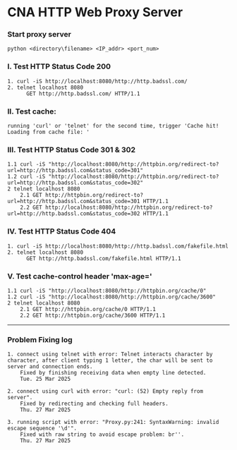 # CNA HTTP Web Proxy Server

### Start proxy server
    python <directory\filename> <IP_addr> <port_num>

### I. Test HTTP Status Code 200
    1. curl -iS http://localhost:8080/http://http.badssl.com/
    2. telnet localhost 8080
          GET http://http.badssl.com/ HTTP/1.1

### II. Test cache:
    running 'curl' or 'telnet' for the second time, trigger 'Cache hit! Loading from cache file: '

### III. Test HTTP Status Code 301 & 302
    1.1 curl -iS "http://localhost:8080/http://httpbin.org/redirect-to?url=http://http.badssl.com&status_code=301"
    1.2 curl -iS "http://localhost:8080/http://httpbin.org/redirect-to?url=http://http.badssl.com&status_code=302"
    2 telnet localhost 8080
        2.1 GET http://httpbin.org/redirect-to?url=http://http.badssl.com&status_code=301 HTTP/1.1
        2.2 GET http://localhost:8080/http://httpbin.org/redirect-to?url=http://http.badssl.com&status_code=302 HTTP/1.1

### IV. Test HTTP Status Code 404
    1. curl -iS http://localhost:8080/http://http.badssl.com/fakefile.html
    2. telnet localhost 8080
          GET http://http.badssl.com/fakefile.html HTTP/1.1

### V. Test cache-control header 'max-age=<seconds>'
    1.1 curl -iS "http://localhost:8080/http://httpbin.org/cache/0"
    1.2 curl -iS "http://localhost:8080/http://httpbin.org/cache/3600"
    2 telnet localhost 8080
        2.1 GET http://httpbin.org/cache/0 HTTP/1.1
        2.2 GET http://httpbin.org/cache/3600 HTTP/1.1
---
### Problem Fixing log

    1. connect using telnet with error: Telnet interacts character by character, after client typing 1 letter, the char will be sent to server and connection ends.
        Fixed by finishing receiving data when empty line detected.
        Tue. 25 Mar 2025

    2. connect using curl with error: "curl: (52) Empty reply from server".
        Fixed by redirecting and checking full headers.
        Thu. 27 Mar 2025
    
    3. running script with error: "Proxy.py:241: SyntaxWarning: invalid escape sequence '\d'".
        Fixed with raw string to avoid escape problem: br''.
        Thu. 27 Mar 2025


        
